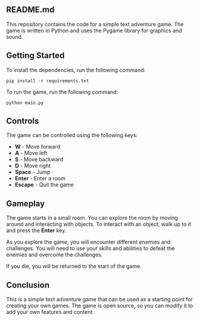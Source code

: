 ## README.md

This repository contains the code for a simple text adventure game. The game is written in Python and uses the Pygame library for graphics and sound.

## Getting Started

To install the dependencies, run the following command:

```
pip install -r requirements.txt
```

To run the game, run the following command:

```
python main.py
```

## Controls

The game can be controlled using the following keys:

* **W** - Move forward
* **A** - Move left
* **S** - Move backward
* **D** - Move right
* **Space** - Jump
* **Enter** - Enter a room
* **Escape** - Quit the game

## Gameplay

The game starts in a small room. You can explore the room by moving around and interacting with objects. To interact with an object, walk up to it and press the **Enter** key.

As you explore the game, you will encounter different enemies and challenges. You will need to use your skills and abilities to defeat the enemies and overcome the challenges.

If you die, you will be returned to the start of the game.

## Conclusion

This is a simple text adventure game that can be used as a starting point for creating your own games. The game is open source, so you can modify it to add your own features and content.
